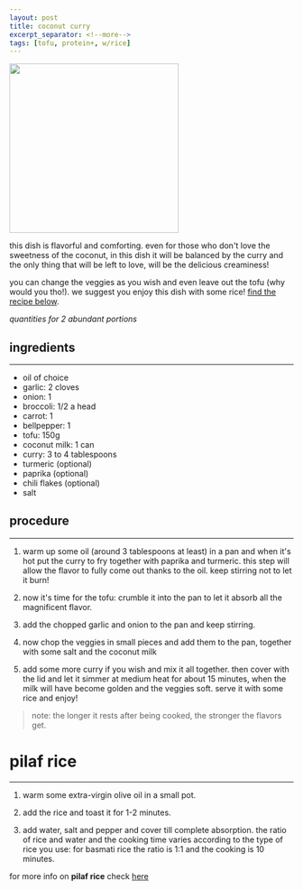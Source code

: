 ```yaml
---
layout: post
title: coconut curry
excerpt_separator: <!--more-->
tags: [tofu, protein+, w/rice]
---
```


 <img src="../../../images/coconut-curry.jpg" width="300">
 
 <!--more-->

this dish is flavorful and comforting. even for those who don't love the sweetness of the coconut, in this dish it will be balanced by the curry and the only thing that will be left to love, will be the delicious creaminess!

you can change the veggies as you wish and even leave out the tofu (why would you tho!). we suggest you enjoy this dish with some rice! [find the recipe below](#pilaf-rice).

*quantities for 2 abundant portions*



## ingredients
---

- oil of choice
- garlic: 2 cloves
- onion: 1
- broccoli: 1/2 a head
- carrot: 1
- bellpepper: 1
- tofu: 150g
- coconut milk: 1 can
- curry: 3 to 4 tablespoons
- turmeric (optional)
- paprika (optional)
- chili flakes (optional)
- salt

## procedure
---

1. warm up some oil (around 3 tablespoons at least) in a pan and when it's hot put the curry to fry together with paprika and turmeric. this step will allow the flavor to fully come out thanks to the oil. keep stirring not to let it burn!

2. now it's time for the tofu: crumble it into the pan to let it absorb all the magnificent flavor.
   
3. add the chopped garlic and onion to the pan and keep stirring.

4. now chop the veggies in small pieces and add them to the pan, together with some salt and the coconut milk

5. add some more curry if you wish and mix it all together. then cover with the lid and let it simmer at medium heat for about 15 minutes, when the milk will have become golden and the veggies soft. serve it with some rice and enjoy!

> note: the longer it rests after being cooked, the stronger the flavors get.


# pilaf rice
---

1. warm some extra-virgin olive oil in a small pot.
   
2.  add the rice and toast it for 1-2 minutes.

3.  add water, salt and pepper and cover till complete absorption. the ratio of rice and water and the cooking time varies according to the type of rice you use: for basmati rice the ratio is 1:1 and the cooking is 10 minutes.
   
   for more info on **pilaf rice** check [here](https://fagiolini.github.io/pilaf-rice/)

